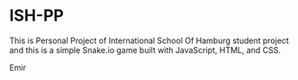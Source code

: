 # ISH-PP
This is Personal Project of International School Of Hamburg student project and this is a simple Snake.io game built with JavaScript, HTML, and CSS.

Emir

